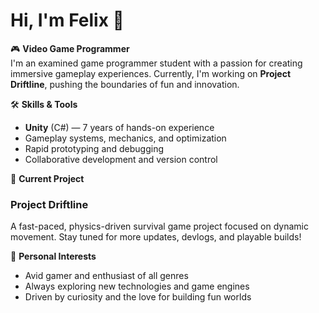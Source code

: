 # Hi, I'm Felix 👋

🎮 **Video Game Programmer**  
I'm an examined game programmer student with a passion for creating immersive gameplay experiences. Currently, I'm working on **Project Driftline**, pushing the boundaries of fun and innovation.

🛠️ **Skills & Tools**
- **Unity** (C#) — 7 years of hands-on experience
- Gameplay systems, mechanics, and optimization
- Rapid prototyping and debugging
- Collaborative development and version control

🚧 **Current Project**
### Project Driftline
A fast-paced, physics-driven survival game project focused on dynamic movement. Stay tuned for more updates, devlogs, and playable builds!

👾 **Personal Interests**
- Avid gamer and enthusiast of all genres
- Always exploring new technologies and game engines
- Driven by curiosity and the love for building fun worlds
